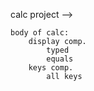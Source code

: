 calc project -->

    body of calc:
        display comp.
            typed 
            equals
        keys comp.
            all keys
